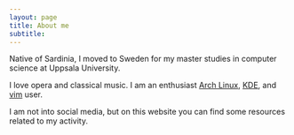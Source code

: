```yaml
---
layout: page
title: About me
subtitle:
---
```


Native of Sardinia, I moved to Sweden for my master studies in computer science
at Uppsala University.

I love opera and classical music.  I am an enthusiast [Arch
Linux](https://www.archlinux.org/), [KDE](https://www.kde.org/), and
[vim](http://www.vim.org/) user.

I am not into social media, but on this website you can find some resources
related to my activity.

